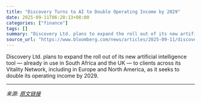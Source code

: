 ```yaml
---
title: "Discovery Turns to AI to Double Operating Income by 2029"
date: 2025-09-11T06:28:13+08:00
categories: ["finance"]
tags: []
summary: "Discovery Ltd. plans to expand the roll out of its new artificial intelligence tool &mdash; already in use in South Africa and the UK &mdash; to clients across its Vitality Network, including in Europ"
source_url: "https://www.bloomberg.com/news/articles/2025-09-11/discovery-posts-record-profit-on-south-african-insurance-growth"
---
```


Discovery Ltd. plans to expand the roll out of its new artificial intelligence tool &mdash; already in use in South Africa and the UK &mdash; to clients across its Vitality Network, including in Europe and North America, as it seeks to double its operating income by 2029.

---

*来源: [原文链接](https://www.bloomberg.com/news/articles/2025-09-11/discovery-posts-record-profit-on-south-african-insurance-growth)*
